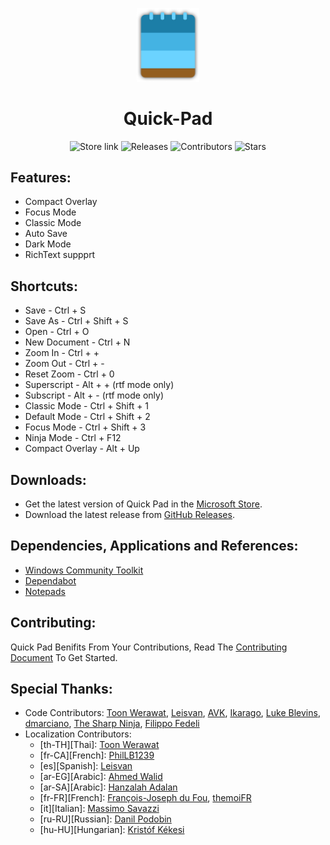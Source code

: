 <p align="center">
  <img alt="Quick Pad Logo" src="../src/QuickPad.UI/QuickPad.UI/Assets/QuickPadIcon.png" width="100px" />
  <h1 align="center">Quick-Pad</h1>
</p>

<p align="center">
  <a style="text-decoration:none" href="https://microsoft.msafflnk.net/RQ4Ny">
    <img src="https://img.shields.io/badge/Microsoft%20Store-Download-orange.svg?style=flat-square" alt="Store link" />
  </a>
  <a style="text-decoration:none" href="https://github.com/yaichenbaum/Quick-Pad/releases">
    <img src="https://img.shields.io/github/release/yaichenbaum/Quick-Pad.svg?style=flat-square" alt="Releases" />
  </a>
  <a style="text-decoration:none" href="https://github.com/yaichenbaum/Quick-Pad/graphs/contributors">
    <img src="https://img.shields.io/github/contributors/yaichenbaum/Quick-Pad?style=flat-square" alt="Contributors" />
  </a>
  <a style="text-decoration:none" href="https://github.com/yaichenbaum/Quick-Pad/stargazers">
    <img src="https://img.shields.io/github/stars/yaichenbaum/Quick-Pad.svg?style=flat-square" alt="Stars" />
  </a>
</p>

## Features:
* Compact Overlay 
* Focus Mode
* Classic Mode
* Auto Save
* Dark Mode
* RichText suppprt

## Shortcuts:
* Save - Ctrl + S
* Save As - Ctrl + Shift + S
* Open - Ctrl + O
* New Document - Ctrl + N
* Zoom In - Ctrl + +
* Zoom Out - Ctrl + -
* Reset Zoom - Ctrl + 0
* Superscript - Alt + + (rtf mode only)
* Subscript - Alt + - (rtf mode only)
* Classic Mode - Ctrl + Shift + 1
* Default Mode - Ctrl + Shift + 2
* Focus Mode - Ctrl + Shift + 3
* Ninja Mode - Ctrl + F12
* Compact Overlay - Alt + Up

## Downloads:
* Get the latest version of Quick Pad in the [Microsoft Store](https://www.microsoft.com/store/productId/9PDLWQHTLSV3).
* Download the latest release from [GitHub Releases](https://github.com/yaichenbaum/Quick-Pad/releases).

## Dependencies, Applications and References:
* [Windows Community Toolkit](https://github.com/windows-toolkit/WindowsCommunityToolkit)
* [Dependabot](https://dependabot.com/)
* [Notepads](https://github.com/JasonStein/Notepads)

## Contributing:
Quick Pad Benifits From Your Contributions, Read The [Contributing Document](/docs/CONTRIBUTING.md) To Get Started.

## Special Thanks:

* Code Contributors: [Toon Werawat](https://github.com/ray199), 
[Leisvan](https://github.com/Leisvan), 
[AVK](https://github.com/avknaidu), 
[Ikarago](https://github.com/ikarago), 
[Luke Blevins](https://github.com/duke7553), 
[dmarciano](https://github.com/dmarciano), 
[The Sharp Ninja](https://github.com/sharpninja),
[Filippo Fedeli](https://github.com/MarcAnt01)
* Localization Contributors: 
    * [th-TH][Thai]: [Toon Werawat](https://github.com/ray1997)
    * [fr-CA][French]: [PhilLB1239](https://github.com/PhilLB1239)
    * [es][Spanish]: [Leisvan](https://github.com/Leisvan)
    * [ar-EG][Arabic]: [Ahmed Walid](https://github.com/ahmed605)
    * [ar-SA][Arabic]: [Hanzalah Adalan](https://github.com/Hanzalah-Adalan)
    * [fr-FR][French]: [François-Joseph du Fou](https://github.com/FJduFou), [themoiFR](https://github.com/themoiFR)
    * [it][Italian]: [Massimo Savazzi](https://github.com/msavazzi)
    * [ru-RU][Russian]: [Danil Podobin](https://github.com/Danil-Podobin)
    * [hu-HU][Hungarian]: [Kristóf Kékesi](https://github.com/KristofKekesi)
